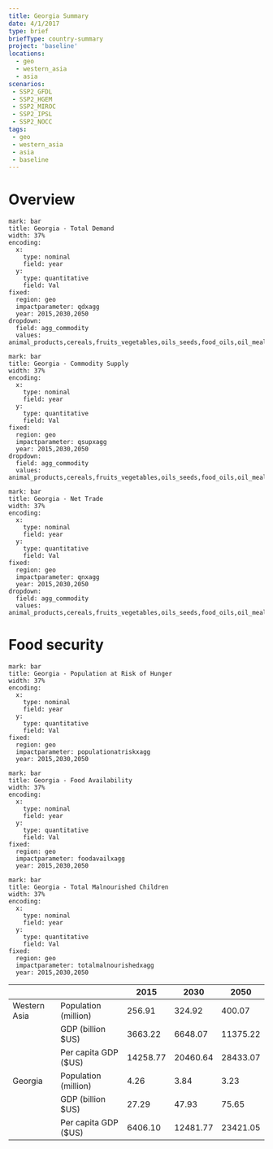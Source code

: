 ```yaml
---
title: Georgia Summary
date: 4/1/2017
type: brief
briefType: country-summary
project: 'baseline'
locations:
  - geo
  - western_asia
  - asia
scenarios:
 - SSP2_GFDL
 - SSP2_HGEM
 - SSP2_MIROC
 - SSP2_IPSL
 - SSP2_NOCC
tags:
 - geo
 - western_asia
 - asia
 - baseline
---
```

# Overview 

```chart
mark: bar
title: Georgia - Total Demand
width: 37%
encoding:
  x:
    type: nominal
    field: year
  y:
    type: quantitative
    field: Val
fixed:
  region: geo
  impactparameter: qdxagg
  year: 2015,2030,2050
dropdown:
  field: agg_commodity
  values: animal_products,cereals,fruits_vegetables,oils_seeds,food_oils,oil_meals,other,pulses,roots_tubers,sugar
```

```chart
mark: bar
title: Georgia - Commodity Supply
width: 37%
encoding:
  x:
    type: nominal
    field: year
  y:
    type: quantitative
    field: Val
fixed:
  region: geo
  impactparameter: qsupxagg
  year: 2015,2030,2050
dropdown:
  field: agg_commodity
  values: animal_products,cereals,fruits_vegetables,oils_seeds,food_oils,oil_meals,other,pulses,roots_tubers,sugar
```

```chart
mark: bar
title: Georgia - Net Trade
width: 37%
encoding:
  x:
    type: nominal
    field: year
  y:
    type: quantitative
    field: Val
fixed:
  region: geo
  impactparameter: qnxagg
  year: 2015,2030,2050
dropdown:
  field: agg_commodity
  values: animal_products,cereals,fruits_vegetables,oils_seeds,food_oils,oil_meals,other,pulses,roots_tubers,sugar
```

# Food security

```chart
mark: bar
title: Georgia - Population at Risk of Hunger
width: 37%
encoding:
  x:
    type: nominal
    field: year
  y:
    type: quantitative
    field: Val
fixed:
  region: geo
  impactparameter: populationatriskxagg
  year: 2015,2030,2050
```

```chart
mark: bar
title: Georgia - Food Availability
width: 37%
encoding:
  x:
    type: nominal
    field: year
  y:
    type: quantitative
    field: Val
fixed:
  region: geo
  impactparameter: foodavailxagg
  year: 2015,2030,2050
```

```chart
mark: bar
title: Georgia - Total Malnourished Children
width: 37%
encoding:
  x:
    type: nominal
    field: year
  y:
    type: quantitative
    field: Val
fixed:
  region: geo
  impactparameter: totalmalnourishedxagg
  year: 2015,2030,2050
```

|   |   | 2015 | 2030 | 2050 |
|---|---|---|---|---|
| Western Asia | Population (million) | 256.91 | 324.92 | 400.07 |
|  | GDP (billion $US) | 3663.22 | 6648.07 | 11375.22 |
|  | Per capita GDP ($US) | 14258.77 | 20460.64 | 28433.07 |
| Georgia | Population (million) | 4.26 | 3.84 | 3.23 |
|  | GDP (billion $US) | 27.29 | 47.93 | 75.65 |
|  | Per capita GDP ($US) | 6406.10| 12481.77| 23421.05|